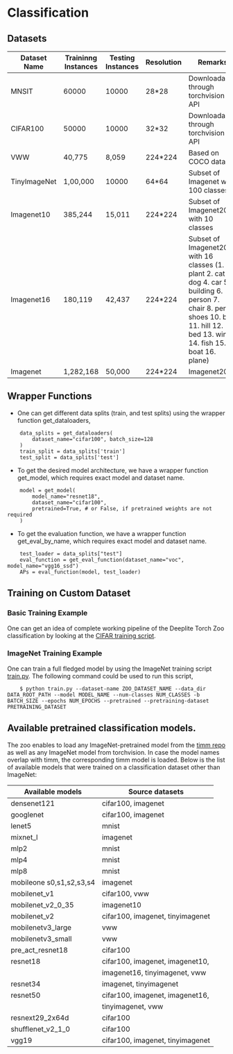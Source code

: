 # Classification

## Datasets

|Dataset Name    | Traininng Instances | Testing Instances| Resolution | Remarks |
|   ---          |        ---          |        ---       |    ---     |   ---   |
|  MNSIT         |         60000       |        10000     |     28*28  | Downloadable through torchvision API|
|  CIFAR100      |         50000       |        10000     |     32*32  | Downloadable through torchvision API|
|  VWW           |         40,775      |        8,059     |    224*224 | Based on COCO dataset |
|  TinyImageNet  |    1,00,000         |        10000     |     64*64  | Subset of Imagenet with 100 classes |
|  Imagenet10    |      385,244        |        15,011    |    224*224 | Subset of Imagenet2012 with 10 classes|
|  Imagenet16    |      180,119        |        42,437    |    224*224 | Subset of Imagenet2012 with 16 classes (1. plant 2. cat 3. dog 4. car 5. building 6. person 7. chair 8. pen 9. shoes 10. bag 11. hill 12. bed 13. wine 14. fish 15. boat 16. plane)|
|  Imagenet    |      1,282,168       |        50,000    |    224*224 | Imagenet2012 |

## Wrapper Functions

* One can get different data splits (train, and test splits) using the wrapper function get_dataloaders,

```{.python}
    data_splits = get_dataloaders(
        dataset_name="cifar100", batch_size=128
    )
    train_split = data_splits['train']
    test_split = data_splits['test']
```

* To get the desired model architecture, we have a wrapper function get_model, which requires exact model and dataset name.

```{.python}
    model = get_model(
        model_name="resnet18",
        dataset_name="cifar100",
        pretrained=True, # or False, if pretrained weights are not required
    )
```
* To get the evaluation function, we have a wrapper function get_eval_by_name, which requires exact model and dataset name.

```{.python}
    test_loader = data_splits["test"]
    eval_function = get_eval_function(dataset_name="voc", model_name="vgg16_ssd")
    APs = eval_function(model, test_loader)
```

## Training on Custom Dataset

### Basic Training Example
One can get an idea of complete working pipeline of the Deeplite Torch Zoo classification by looking at the [CIFAR training script](../training_scripts/classification/cifar/train_cifar.py).

### ImageNet Training Example

One can train a full fledged model by using the ImageNet training script [train.py](../training_scripts/classification/imagenet/train.py). The following command could be used to run this script,

```
    $ python train.py --dataset-name ZOO_DATASET_NAME --data_dir DATA_ROOT_PATH --model MODEL_NAME --num-classes NUM_CLASSES -b BATCH_SIZE --epochs NUM_EPOCHS --pretrained --pretraining-dataset PRETRAINING_DATASET
```

## Available pretrained classification models.

The zoo enables to load any ImageNet-pretrained model from the [timm repo](https://github.com/rwightman/pytorch-image-models) as well as any ImageNet model from torchvision. In case the model names overlap with timm, the corresponding timm model is loaded. Below is the list of available models that were trained on a classification dataset other than ImageNet:


|         Available models         |              Source datasets              |
|             -----                |                 -----                     |
| densenet121                      | cifar100, imagenet                        |
| googlenet                        | cifar100, imagenet                        |
| lenet5                           | mnist                                     |
| mixnet_l                         | imagenet                                  |
| mlp2                             | mnist                                     |
| mlp4                             | mnist                                     |
| mlp8                             | mnist                                     |
| mobileone s0,s1,s2,s3,s4         | imagenet                                  |
| mobilenet_v1                     | cifar100, vww                             |
| mobilenet_v2_0_35                | imagenet10                                |
| mobilenet_v2                     | cifar100, imagenet, tinyimagenet          |
| mobilenetv3_large                | vww                                       |
| mobilenetv3_small                | vww                                       |
| pre_act_resnet18                 | cifar100                                  |
| resnet18                         | cifar100, imagenet, imagenet10,           |
|                                  | imagenet16, tinyimagenet, vww             |
| resnet34                         | imagenet, tinyimagenet                    |
| resnet50                         | cifar100, imagenet, imagenet16,           |
|                                  | tinyimagenet, vww                         |
| resnext29_2x64d                  | cifar100                                  |
| shufflenet_v2_1_0                | cifar100                                  |
| vgg19                            | cifar100, imagenet, tinyimagenet          |
